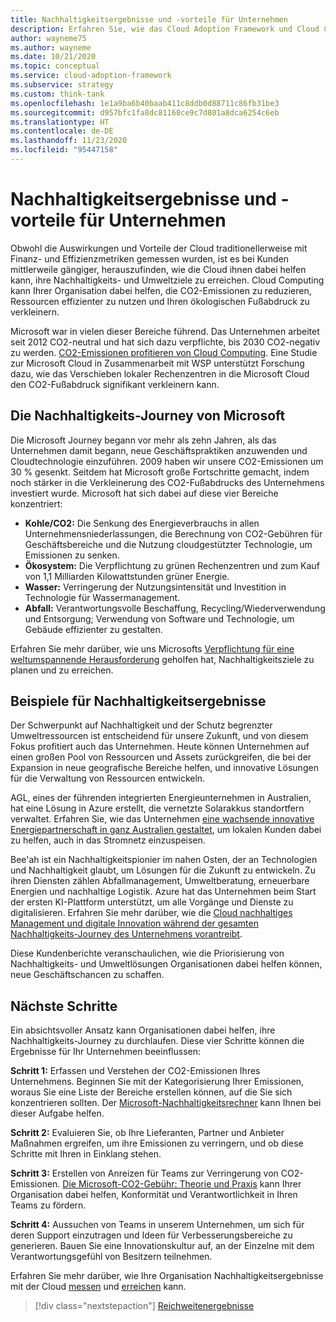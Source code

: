 ```yaml
---
title: Nachhaltigkeitsergebnisse und -vorteile für Unternehmen
description: Erfahren Sie, wie das Cloud Adoption Framework und Cloud Computing Ihnen dabei helfen kann, die CO2-Emissionen zu reduzieren, Ressourcen effizienter zu nutzen und Ihren ökologischen Fußabdruck zu verkleinern.
author: wayneme75
ms.author: wayneme
ms.date: 10/21/2020
ms.topic: conceptual
ms.service: cloud-adoption-framework
ms.subservice: strategy
ms.custom: think-tank
ms.openlocfilehash: 1e1a9ba6b40baab411c8ddb0d88711c86fb31be3
ms.sourcegitcommit: d957bfc1fa8dc81168ce9c7d801a8dca6254c6eb
ms.translationtype: HT
ms.contentlocale: de-DE
ms.lasthandoff: 11/23/2020
ms.locfileid: "95447158"
---
```

<!-- docutune:casing AGL WSP -->
<!-- cSpell:ignore AGL Bee'ah WSP -->

# <a name="sustainability-outcomes-and-benefits-for-business"></a>Nachhaltigkeitsergebnisse und -vorteile für Unternehmen

Obwohl die Auswirkungen und Vorteile der Cloud traditionellerweise mit Finanz- und Effizienzmetriken gemessen wurden, ist es bei Kunden mittlerweile gängiger, herauszufinden, wie die Cloud ihnen dabei helfen kann, ihre Nachhaltigkeits- und Umweltziele zu erreichen. Cloud Computing kann Ihrer Organisation dabei helfen, die CO2-Emissionen zu reduzieren, Ressourcen effizienter zu nutzen und Ihren ökologischen Fußabdruck zu verkleinern.

Microsoft war in vielen dieser Bereiche führend. Das Unternehmen arbeitet seit 2012 CO2-neutral und hat sich dazu verpflichte, bis 2030 CO2-negativ zu werden. [CO2-Emissionen profitieren von Cloud Computing](https://download.microsoft.com/download/7/3/9/739BC4AD-A855-436E-961D-9C95EB51DAF9/Microsoft_Cloud_Carbon_Study_2018.pdf). Eine Studie zur Microsoft Cloud in Zusammenarbeit mit WSP unterstützt Forschung dazu, wie das Verschieben lokaler Rechenzentren in die Microsoft Cloud den CO2-Fußabdruck signifikant verkleinern kann.

## <a name="the-microsoft-sustainability-journey"></a>Die Nachhaltigkeits-Journey von Microsoft

Die Microsoft Journey begann vor mehr als zehn Jahren, als das Unternehmen damit begann, neue Geschäftspraktiken anzuwenden und Cloudtechnologie einzuführen. 2009 haben wir unsere CO2-Emissionen um 30 % gesenkt. Seitdem hat Microsoft große Fortschritte gemacht, indem noch stärker in die Verkleinerung des CO2-Fußabdrucks des Unternehmens investiert wurde. Microsoft hat sich dabei auf diese vier Bereiche konzentriert:

- **Kohle/CO2:** Die Senkung des Energieverbrauchs in allen Unternehmensniederlassungen, die Berechnung von CO2-Gebühren für Geschäftsbereiche und die Nutzung cloudgestützter Technologie, um Emissionen zu senken.
- **Ökosystem:** Die Verpflichtung zu grünen Rechenzentren und zum Kauf von 1,1 Milliarden Kilowattstunden grüner Energie.
- **Wasser:** Verringerung der Nutzungsintensität und Investition in Technologie für Wassermanagement.
- **Abfall:** Verantwortungsvolle Beschaffung, Recycling/Wiederverwendung und Entsorgung; Verwendung von Software und Technologie, um Gebäude effizienter zu gestalten.

Erfahren Sie mehr darüber, wie uns Microsofts [Verpflichtung für eine weltumspannende Herausforderung](https://www.microsoft.com/sustainability/approach) geholfen hat, Nachhaltigkeitsziele zu planen und zu erreichen.

## <a name="examples-of-sustainability-outcomes"></a>Beispiele für Nachhaltigkeitsergebnisse

Der Schwerpunkt auf Nachhaltigkeit und der Schutz begrenzter Umweltressourcen ist entscheidend für unsere Zukunft, und von diesem Fokus profitiert auch das Unternehmen. Heute können Unternehmen auf einen großen Pool von Ressourcen und Assets zurückgreifen, die bei der Expansion in neue geografische Bereiche helfen, und innovative Lösungen für die Verwaltung von Ressourcen entwickeln.

AGL, eines der führenden integrierten Energieunternehmen in Australien, hat eine Lösung in Azure erstellt, die vernetzte Solarakkus standortfern verwaltet. Erfahren Sie, wie das Unternehmen [eine wachsende innovative Energiepartnerschaft in ganz Australien gestaltet](https://customers.microsoft.com/doclink/847171-agl-energy-azure-en-australia), um lokalen Kunden dabei zu helfen, auch in das Stromnetz einzuspeisen.

Bee'ah ist ein Nachhaltigkeitspionier im nahen Osten, der an Technologien und Nachhaltigkeit glaubt, um Lösungen für die Zukunft zu entwickeln. Zu ihren Diensten zählen Abfallmanagement, Umweltberatung, erneuerbare Energien und nachhaltige Logistik. Azure hat das Unternehmen beim Start der ersten KI-Plattform unterstützt, um alle Vorgänge und Dienste zu digitalisieren. Erfahren Sie mehr darüber, wie die [Cloud nachhaltiges Management und digitale Innovation während der gesamten Nachhaltigkeits-Journey des Unternehmens vorantreibt](https://customers.microsoft.com/doclink/739894-beeah-sharjah-environment-professional-services-azure-united-arab-emirates).

Diese Kundenberichte veranschaulichen, wie die Priorisierung von Nachhaltigkeits- und Umweltlösungen Organisationen dabei helfen können, neue Geschäftschancen zu schaffen.

## <a name="next-steps"></a>Nächste Schritte

Ein absichtsvoller Ansatz kann Organisationen dabei helfen, ihre Nachhaltigkeits-Journey zu durchlaufen. Diese vier Schritte können die Ergebnisse für Ihr Unternehmen beeinflussen:

**Schritt 1:** Erfassen und Verstehen der CO2-Emissionen Ihres Unternehmens. Beginnen Sie mit der Kategorisierung Ihrer Emissionen, woraus Sie eine Liste der Bereiche erstellen können, auf die Sie sich konzentrieren sollten. Der [Microsoft-Nachhaltigkeitsrechner](https://www.microsoft.com/sustainability/sustainability-guide/sustainability-calculator) kann Ihnen bei dieser Aufgabe helfen.

**Schritt 2:** Evaluieren Sie, ob Ihre Lieferanten, Partner und Anbieter Maßnahmen ergreifen, um ihre Emissionen zu verringern, und ob diese Schritte mit Ihren in Einklang stehen.

**Schritt 3:** Erstellen von Anreizen für Teams zur Verringerung von CO2-Emissionen. [Die Microsoft-CO2-Gebühr: Theorie und Praxis](https://download.microsoft.com/documents/en-us/csr/environment/microsoft_carbon_fee_guide.pdf) kann Ihrer Organisation dabei helfen, Konformität und Verantwortlichkeit in Ihren Teams zu fördern.

**Schritt 4:** Aussuchen von Teams in unserem Unternehmen, um sich für deren Support einzutragen und Ideen für Verbesserungsbereiche zu generieren. Bauen Sie eine Innovationskultur auf, an der Einzelne mit dem Verantwortungsgefühl von Besitzern teilnehmen.

Erfahren Sie mehr darüber, wie Ihre Organisation Nachhaltigkeitsergebnisse mit der Cloud [messen](./okr.md) und [erreichen](./reach-outcomes.md) kann.

> [!div class="nextstepaction"]
> [Reichweitenergebnisse](./reach-outcomes.md)
